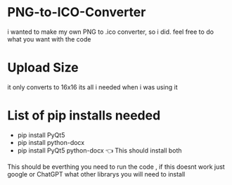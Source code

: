 # PNG-to-ICO-Converter
i wanted to make my own PNG to .ico converter, so i did. feel free to do what you want with the code 

# Upload Size 
it only converts to 16x16 its all i needed when i was using it 

# List of pip installs needed 
- pip install PyQt5
- pip install python-docx
- pip install PyQt5 python-docx 👈 This should install both

 
 This should be everthing you need to run the code , if this doesnt work just google or ChatGPT what other librarys you will need to install
